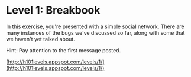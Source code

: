 Level 1: Breakbook
==================

In this exercise, you're presented with a simple social network. There are many instances of the bugs we've discussed so far, along with some that we haven't yet talked about.

Hint: Pay attention to the first message posted.

[http://h101levels.appspot.com/levels/1/](http://h101levels.appspot.com/levels/1/)
